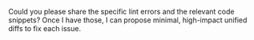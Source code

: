 Could you please share the specific lint errors and the relevant code snippets? Once I have those, I can propose minimal, high-impact unified diffs to fix each issue.